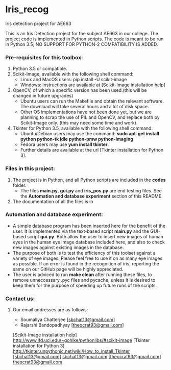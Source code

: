 # Iris_recog
Iris detection project for AE663

This is an Iris Detection project for the subject AE663 in our college. The project code is implemented in Python scripts. The code is meant to be run in Python 3.5; NO SUPPORT FOR PYTHON-2 COMPATIBILITY IS ADDED.

### Pre-requisites for this toolbox:

1. Python 3.5 or compatible.
2. Scikit-Image, available with the following shell command:
    - Linux and MacOS users: pip install -U scikit-image
    - Windows: instructions are available at [Scikit-Image installation help]
3. OpenCV, of which a specific version has been used.(this will be changed in future upgrades)
    - Ubuntu users can run the Makefile and obtain the relevant software. The download will take several hours and a lot of disk space.
    - Other OS implementations have not been done yet, but we are planning to scrap the use of PIL and OpenCV, and replace both by Scikit-Image only. (this may need some time and work).
4. Tkinter for Python 3.5, available with the following shell command:
    - Ubuntu/Debian users may use the command: **sudo apt-get install python python-tk idle python-pmw python-imaging**
    - Fedora users may use **yum install tkinter**.
    - Further details are available at the url [Tkinter installation for Python 3].

### Files in this project:

1. The project is in Python, and all Python scripts are included in the **codes** folder.
    - The files **main.py**, **gui.py** and **iris_pos.py** are end testing files. See the **Automation and database experiment** section of this README.
2. The documentation of all the files is in 

### Automation and database experiment:

- A simple database program has been inserted here for the benefit of the user. It is implemented via the text-based script **main.py** and the GUI-based script **gui.py**. Both allow the user to insert new images of human eyes in the human eye image database included here, and also to check new images against existing images in the database.
- The purpose of both is to test the efficiency of this toolset against a variety of eye images. Please feel free to use it on as many eye images as possible. If an error is found in the recognition of iris, reporting the same on our GitHub page will be highly appreciated.
- The user is adviced to run **make clean** after running these files, to remove unneccessary .pyc files and pycache, unless it is desired to keep them for the purpose of speeding up future runs of the scripts.

### Contact us:

1. Our email addresses are as follows:
    - Soumallya Chatterjee [sbchat13@gmail.com]
    - Rajarshi Bandopadhyay [theocrat93@gmail.com]
    
    [Scikit-Image installation help] <http://www.lfd.uci.edu/~gohlke/pythonlibs/#scikit-image>
    [Tkinter installation for Python 3] <http://tkinter.unpythonic.net/wiki/How_to_install_Tkinter>
    [sbchat13@gmail.com] <sbchat13@gmail.com>
    [theocrat93@gmail.com] <theocrat93@gmail.com>
